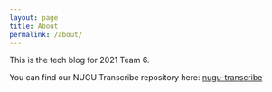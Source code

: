 ```yaml
---
layout: page
title: About
permalink: /about/
---
```


This is the tech blog for 2021 Team 6.

You can find our NUGU Transcribe repository here:
[nugu-transcribe](https://github.com/2021hy-team6/nugu-transcribe)
